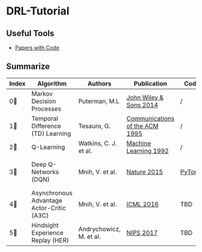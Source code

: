 # DRL-Tutorial

## Useful Tools

- [Papers with Code](https://paperswithcode.com)

## Summarize

| Index       |  Algorithm  | Authors     | Publication | Code        | Classification | Features    | Detailed    |
| ----------- | ----------- | ----------- | ----------- | ----------- | ----------- | ----------- | ----------- |
| 0⃣ | Markov Decision Processes | Puterman, M.L | [John Wiley & Sons 2014](https://books.google.com/books?hl=en-US&lr=&id=VvBjBAAAQBAJ&oi=fnd&pg=PT9&dq=Markov+Decision+Processes&ots=rsmvsLTYSG&sig=GucJYD_6IcYn7obLDce9kSZJWvo&redir_esc=y&gl=US#v=onepage&q=Markov%20Decision%20Processes&f=false) | / | Model | / | TBD | 
| 1⃣ | Temporal Difference (TD) Learning | Tesauro, G. | [Communications of the ACM 1995](https://dl.acm.org/doi/abs/10.1145/203330.203343) | / | Cornerstone | TBD | TBD |
| 2⃣ | Q-Learning | Watkins, C. J. et al. | [Machine Learning 1992](https://link.springer.com/article/10.1007/BF00992698) | / | / | Q Table | TBD |
| 3⃣ | Deep Q-Networks (DQN) | Mnih, V. et al. | [Nature 2015](https://www.nature.com/articles/nature14236) | [PyTorch](https://github.com/gordicaleksa/pytorch-learn-reinforcement-learning) | TBD | Deep network + Q-learning | TBD |
| 4⃣ | Asynchronous Advantage Actor-Critic (A3C) | Mnih, V. et al. | [ICML 2016](http://proceedings.mlr.press/v48/mniha16.html?ref=https://githubhelp.com) | TBD | AC | TBD | TBD |
| 5⃣ | Hindsight Experience Replay (HER) | Andrychowicz, M. et al. | [NIPS 2017](https://proceedings.neurips.cc/paper/2017/hash/453fadbd8a1a3af50a9df4df899537b5-Abstract.html) | TBD | TBD | TBD | TBD |
